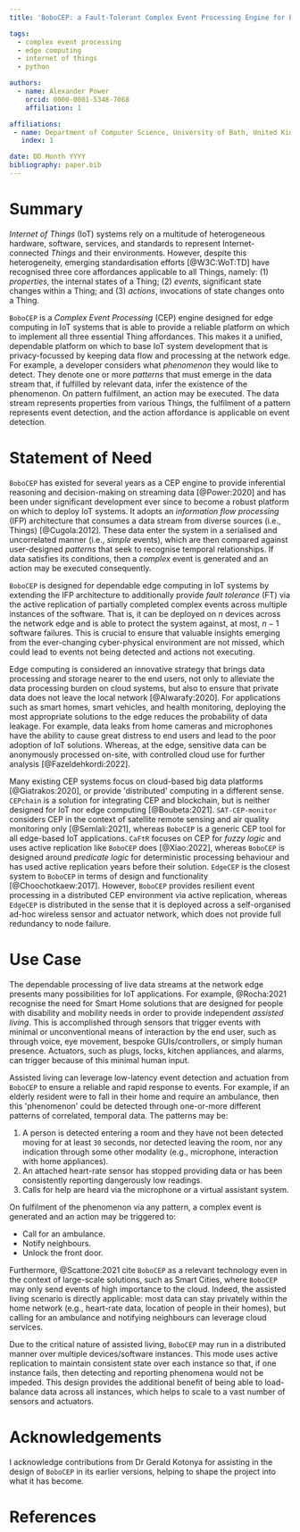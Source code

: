 ```yaml
---
title: 'BoboCEP: a Fault-Tolerant Complex Event Processing Engine for Edge Computing in Internet of Things'

tags:
  - complex event processing
  - edge computing
  - internet of things
  - python

authors:
  - name: Alexander Power
    orcid: 0000-0001-5348-7068
    affiliation: 1

affiliations:
 - name: Department of Computer Science, University of Bath, United Kingdom
   index: 1

date: DD Month YYYY
bibliography: paper.bib
---
```


# Summary

*Internet of Things* (IoT) systems rely on a multitude of heterogeneous hardware, software, services, and standards to represent Internet-connected *Things* and their environments.
However, despite this heterogeneity, emerging standardisation efforts [@W3C:WoT:TD] have recognised three core affordances applicable to all Things, namely:
(1) *properties*, the internal states of a Thing;
(2) *events*, significant state changes within a Thing; and
(3) *actions*, invocations of state changes onto a Thing.

`BoboCEP` is a *Complex Event Processing* (CEP) engine designed for edge computing in IoT systems that is able to provide a reliable platform on which to implement all three essential Thing affordances.
This makes it a unified, dependable platform on which to base IoT system development that is privacy-focussed by keeping data flow and processing at the network edge.
For example, a developer considers what *phenomenon* they would like to detect.
They denote one or more *patterns* that must emerge in the data stream that, if fulfilled by relevant data, infer the existence of the phenomenon.
On pattern fulfilment, an action may be executed.
The data stream represents properties from various Things, the fulfilment of a pattern represents event detection, and the action affordance is applicable on event detection.

# Statement of Need

`BoboCEP` has existed for several years as a CEP engine to provide inferential reasoning and decision-making on streaming data [@Power:2020] and has been under significant development ever since to become a robust platform on which to deploy IoT systems.
It adopts an *information flow processing* (IFP) architecture that consumes a data stream from diverse sources (i.e., Things) [@Cugola:2012].
These data enter the system in a serialised and uncorrelated manner (i.e., *simple* events), which are then compared against user-designed *patterns* that seek to recognise temporal relationships.
If data satisfies its conditions, then a *complex* event is generated and an action may be executed consequently.

`BoboCEP` is designed for dependable edge computing in IoT systems by extending the IFP architecture to additionally provide *fault tolerance* (FT) via the active replication of partially completed complex events across multiple instances of the software.
That is, it can be deployed on $n$ devices across the network edge and is able to protect the system against, at most, $n-1$ software failures.
This is crucial to ensure that valuable insights emerging from the ever-changing cyber-physical environment are not missed, which could lead to events not being detected and actions not executing.

Edge computing is considered an innovative strategy that brings data processing and storage nearer to the end users, not only to alleviate the data processing burden on cloud systems, but also to ensure that private data does not leave the local network [@Alwarafy:2020].
For applications such as smart homes, smart vehicles, and health monitoring, deploying the most appropriate solutions to the edge reduces the probability of data leakage.
For example, data leaks from home cameras and microphones have the ability to cause great distress to end users and lead to the poor adoption of IoT solutions.
Whereas, at the edge, sensitive data can be anonymously processed on-site, with controlled cloud use for further analysis [@Fazeldehkordi:2022].

Many existing CEP systems focus on cloud-based big data platforms [@Giatrakos:2020], or provide 'distributed' computing in a different sense.
`CEPchain` is a solution for integrating CEP and blockchain, but is neither designed for IoT nor edge computing [@Boubeta:2021].
`SAT-CEP-monitor` considers CEP in the context of satellite remote sensing and air quality monitoring only [@Semlali:2021], whereas `BoboCEP` is a generic CEP tool for all edge-based IoT applications.
`CaFtR` focuses on CEP for *fuzzy logic* and uses active replication like `BoboCEP` does [@Xiao:2022], whereas `BoboCEP` is designed around *predicate logic* for deterministic processing behaviour and has used active replication years before their solution.
`EdgeCEP` is the closest system to `BoboCEP` in terms of design and functionality [@Choochotkaew:2017].
However, `BoboCEP` provides resilient event processing in a distributed CEP environment via active replication, whereas `EdgeCEP` is distributed in the sense that it is deployed across a self-organised ad-hoc wireless sensor and actuator network, which does not provide full redundancy to node failure.

# Use Case

The dependable processing of live data streams at the network edge presents many possibilities for IoT applications.
For example, @Rocha:2021 recognise the need for Smart Home solutions that are designed for people with disability and mobility needs in order to provide independent *assisted living*.
This is accomplished through sensors that trigger events with minimal or unconventional means of interaction by the end user, such as through voice, eye movement, bespoke GUIs/controllers, or simply human presence.
Actuators, such as plugs, locks, kitchen appliances, and alarms, can trigger because of this minimal human input.

Assisted living can leverage low-latency event detection and actuation from `BoboCEP` to ensure a reliable and rapid response to events.
For example, if an elderly resident were to fall in their home and require an ambulance, then this 'phenomenon' could be detected through one-or-more different patterns of correlated, temporal data.
The patterns may be:

1. A person is detected entering a room and they have not been detected moving for at least `30` seconds, nor detected leaving the room, nor any indication through some other modality (e.g., microphone, interaction with home appliances).
2. An attached heart-rate sensor has stopped providing data or has been consistently reporting dangerously low readings.
3. Calls for help are heard via the microphone or a virtual assistant system.

On fulfilment of the phenomenon via any pattern, a complex event is generated and an action may be triggered to:

- Call for an ambulance.
- Notify neighbours.
- Unlock the front door.

Furthermore, @Scattone:2021 cite `BoboCEP` as a relevant technology even in the context of large-scale solutions, such as Smart Cities, where `BoboCEP` may only send events of high importance to the cloud.
Indeed, the assisted living scenario is directly applicable: most data can stay privately within the home network (e.g., heart-rate data, location of people in their homes), but calling for an ambulance and notifying neighbours can leverage cloud services.

Due to the critical nature of assisted living, `BoboCEP` may run in a distributed manner over multiple devices/software instances.
This mode uses active replication to maintain consistent state over each instance so that, if one instance fails, then detecting and reporting phenomena would not be impeded.
This design provides the additional benefit of being able to load-balance data across all instances, which helps to scale to a vast number of sensors and actuators.

# Acknowledgements

I acknowledge contributions from Dr Gerald Kotonya for assisting in the design of `BoboCEP` in its earlier versions, helping to shape the project into what it has become.

# References
